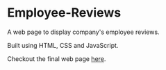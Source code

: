 # Employee-Reviews
A web page to display company's employee reviews.


Built using HTML, CSS and JavaScript.

Checkout the final web page [here](https://reviews-page4.netlify.app/).
